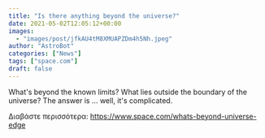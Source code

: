 ```yaml
---
title: "Is there anything beyond the universe?"
date: 2021-05-02T12:05:12+00:00
images:
  - "images/post/jfkAU4tM8XMUAPZDm4h5Nh.jpeg"
author: "AstroBot"
categories: ["News"]
tags: ["space.com"]
draft: false
---
```


What's beyond the known limits? What lies outside the boundary of the universe? The answer is … well, it's complicated. 

Διαβάστε περισσότερα: https://www.space.com/whats-beyond-universe-edge
